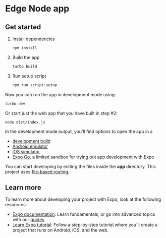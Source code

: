 # Edge Node app

## Get started

1. Install dependencies

   ```bash
   npm install
   ```

2. Build the app

   ```bash
   turbo build
   ```

3. Run setup script

   ```bash
   npm run script:setup
   ```

Now you can run the app in development mode using:

```bash
turbo dev
```

Or start just the web app that you have built in step #2:

```bash
node dist/index.js
```

In the development mode output, you'll find options to open the app in a

- [development build](https://docs.expo.dev/develop/development-builds/introduction/)
- [Android emulator](https://docs.expo.dev/workflow/android-studio-emulator/)
- [iOS simulator](https://docs.expo.dev/workflow/ios-simulator/)
- [Expo Go](https://expo.dev/go), a limited sandbox for trying out app development with Expo

You can start developing by editing the files inside the **app** directory. This project uses [file-based routing](https://docs.expo.dev/router/introduction).

## Learn more

To learn more about developing your project with Expo, look at the following resources:

- [Expo documentation](https://docs.expo.dev/): Learn fundamentals, or go into advanced topics with our [guides](https://docs.expo.dev/guides).
- [Learn Expo tutorial](https://docs.expo.dev/tutorial/introduction/): Follow a step-by-step tutorial where you'll create a project that runs on Android, iOS, and the web.
